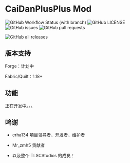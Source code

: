 # CaiDanPlusPlus Mod
![GitHub Workflow Status (with branch)](https://img.shields.io/github/actions/workflow/status/erha134/CaiDanPlusPlus/build.yml?branch=fabric/1.20.x)
![GitHub LICENSE](https://img.shields.io/github/license/erha134/CaiDanPlusPlus)
![GitHub issues](https://img.shields.io/github/issues/erha134/CaiDanPlusPlus)
![GitHub pull requests](https://img.shields.io/github/issues-pr/erha134/CaiDanPlusPlus)

![GitHub all releases](https://img.shields.io/github/downloads/erha134/CaiDanPlusPlus/total?label=Github%20Release%20Downloads)

## 版本支持
Forge：计划中

Fabric/Quilt：1.18+

## 功能

正在开发中。。。

## 鸣谢

- erha134   项目领导者，开发者，维护者
- Mr_zmh5   贡献者

- 以及整个 TLSCStudios 的成员！
